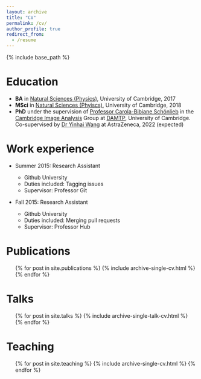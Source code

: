 ```yaml
---
layout: archive
title: "CV"
permalink: /cv/
author_profile: true
redirect_from:
  - /resume
---
```


{% include base_path %}

Education
======
* **BA** in [Natural Sciences (Physics)](https://www.phy.cam.ac.uk/students/teaching/current-courses/II_overview), University of Cambridge, 2017
* **MSci** in [Natural Sciences (Phyiscs)](https://www.phy.cam.ac.uk/students/teaching/current-courses/III_overview), University of Cambridge, 2018
* **PhD** under the supervision of [Professor Carola-Bibiane Schönlieb](https://www.damtp.cam.ac.uk/user/cbs31/Home.html) in the [Cambridge Image Analysis](http://www.damtp.cam.ac.uk/research/cia/) Group at [DAMTP](https://www.damtp.cam.ac.uk/), University of Cambridge. Co-supervised by [Dr Yinhai Wang](https://scholar.google.com/citations?user=WNY0TscAAAAJ&hl=en) at AstraZeneca, 2022 (expected)

Work experience
======
* Summer 2015: Research Assistant
  * Github University
  * Duties included: Tagging issues
  * Supervisor: Professor Git

* Fall 2015: Research Assistant
  * Github University
  * Duties included: Merging pull requests
  * Supervisor: Professor Hub
  

Publications
======
  <ul>{% for post in site.publications %}
    {% include archive-single-cv.html %}
  {% endfor %}</ul>
  
Talks
======
  <ul>{% for post in site.talks %}
    {% include archive-single-talk-cv.html %}
  {% endfor %}</ul>
  
Teaching
======
  <ul>{% for post in site.teaching %}
    {% include archive-single-cv.html %}
  {% endfor %}</ul>
  
